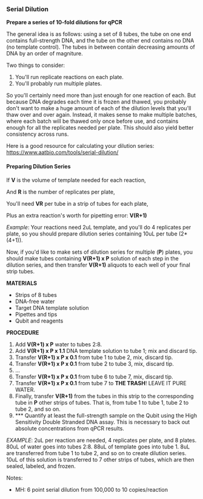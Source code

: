### Serial Dilution

**Prepare a series of 10-fold dilutions for qPCR**

The general idea is as follows: using a set of 8 tubes, the tube on one end contains full-strength DNA, and the tube on the other end contains no DNA (no template control). The tubes in between contain decreasing amounts of DNA by an order of magniture.

Two things to consider:
  1. You'll run replicate reactions on each plate.
  2. You'll probably run multiple plates.

So you'll certainly need more than just enough for one reaction of each. 
But because DNA degrades each time it is frozen and thawed, you probably don't want to make a huge amount of each of the dilution levels that you'll thaw over and over again. 
Instead, it makes sense to make multiple batches, where each batch will be thawed only once before use, and contains enough for all the replicates needed per plate. 
This should also yield better consistency across runs.

Here is a good resource for calculating your dilution series: https://www.aatbio.com/tools/serial-dilution/

#### Preparing Dilution Series

If **V** is the volume of template needed for each reaction, 

And **R** is the number of replicates per plate,

You'll need **VR** per tube in a strip of tubes for each plate, 

Plus an extra reaction's worth for pipetting error: **V(R+1)**

_Example_: Your reactions need 2uL template, and you'll do 4 replicates per plate, so you should prepare dilution series containing 10uL per tube (2*(4+1)).

Now, if you'd like to make sets of dilution series for multiple (**P**) plates, you should make tubes containing **V(R+1) x P** solution of each step in the dilution series, and then transfer **V(R+1)** aliquots to each well of your final strip tubes.
<div style="page-break-after: always;"></div>

**MATERIALS**
- Strips of 8 tubes
- DNA-free water
- Target DNA template solution
- Pipettes and tips
- Qubit and reagents

**PROCEDURE**
1. Add **V(R+1) x P** water to tubes 2:8.
2. Add **V(R+1) x P x 1.1** DNA template solution to tube 1; mix and discard tip.
3. Transfer **V(R+1) x P x 0.1** from tube 1 to tube 2, mix, discard tip.
4. Transfer **V(R+1) x P x 0.1** from tube 2 to tube 3, mix, discard tip.
5. ...
6. Transfer **V(R+1) x P x 0.1** from tube 6 to tube 7, mix, discard tip.
7. Transfer **V(R+1) x P x 0.1** from tube 7 to **THE TRASH**! LEAVE IT PURE WATER.
8. Finally, transfer **V(R+1)** from the tubes in this strip to the corresponding tube in **P** other strips of tubes. That is, from tube 1 to tube 1, tube 2 to tube 2, and so on.
9. *** Quantify at least the full-strength sample on the Qubit using the High Sensitivity Double Stranded DNA assay. This is necessary to back out absolute concentrations from qPCR results.

_EXAMPLE_: 2uL per reaction are needed, 4 replicates per plate, and 8 plates. 80uL of water goes into tubes 2:8. 88uL of template goes into tube 1. 8uL are transferred from tube 1 to tube 2, and so on to create dilution series. 10uL of this solution is transferred to 7 other strips of tubes, which are then sealed, labeled, and frozen.

Notes: 
  - MH: 6 point serial dilution from 100,000 to 10 copies/reaction
